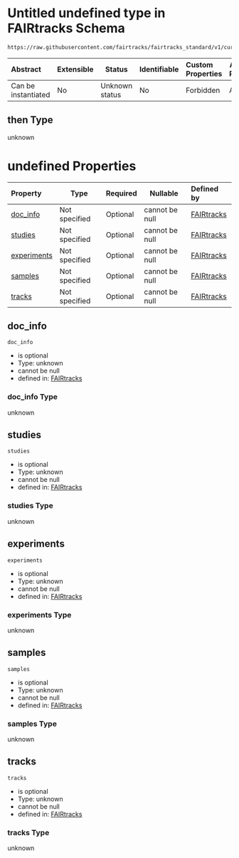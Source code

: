# Untitled undefined type in FAIRtracks Schema

```txt
https://raw.githubusercontent.com/fairtracks/fairtracks_standard/v1/current/json/schema/fairtracks.schema.json#/allOf/0/then
```




| Abstract            | Extensible | Status         | Identifiable | Custom Properties | Additional Properties | Access Restrictions | Defined In                                                                               |
| :------------------ | ---------- | -------------- | ------------ | :---------------- | --------------------- | ------------------- | ---------------------------------------------------------------------------------------- |
| Can be instantiated | No         | Unknown status | No           | Forbidden         | Allowed               | none                | [fairtracks.schema.json\*](../json/schema/fairtracks.schema.json "open original schema") |

## then Type

unknown

# undefined Properties

| Property                    | Type          | Required | Nullable       | Defined by                                                                                                                                                                                                                 |
| :-------------------------- | ------------- | -------- | -------------- | :------------------------------------------------------------------------------------------------------------------------------------------------------------------------------------------------------------------------- |
| [doc_info](#doc_info)       | Not specified | Optional | cannot be null | [FAIRtracks](fairtracks-allof-0-then-properties-doc_info.md "https://raw.githubusercontent.com/fairtracks/fairtracks_standard/v1/current/json/schema/fairtracks.schema.json#/allOf/0/then/properties/doc_info")       |
| [studies](#studies)         | Not specified | Optional | cannot be null | [FAIRtracks](fairtracks-allof-0-then-properties-studies.md "https://raw.githubusercontent.com/fairtracks/fairtracks_standard/v1/current/json/schema/fairtracks.schema.json#/allOf/0/then/properties/studies")         |
| [experiments](#experiments) | Not specified | Optional | cannot be null | [FAIRtracks](fairtracks-allof-0-then-properties-experiments.md "https://raw.githubusercontent.com/fairtracks/fairtracks_standard/v1/current/json/schema/fairtracks.schema.json#/allOf/0/then/properties/experiments") |
| [samples](#samples)         | Not specified | Optional | cannot be null | [FAIRtracks](fairtracks-allof-0-then-properties-samples.md "https://raw.githubusercontent.com/fairtracks/fairtracks_standard/v1/current/json/schema/fairtracks.schema.json#/allOf/0/then/properties/samples")         |
| [tracks](#tracks)           | Not specified | Optional | cannot be null | [FAIRtracks](fairtracks-allof-0-then-properties-tracks.md "https://raw.githubusercontent.com/fairtracks/fairtracks_standard/v1/current/json/schema/fairtracks.schema.json#/allOf/0/then/properties/tracks")           |

## doc_info




`doc_info`

-   is optional
-   Type: unknown
-   cannot be null
-   defined in: [FAIRtracks](fairtracks-allof-0-then-properties-doc_info.md "https://raw.githubusercontent.com/fairtracks/fairtracks_standard/v1/current/json/schema/fairtracks.schema.json#/allOf/0/then/properties/doc_info")

### doc_info Type

unknown

## studies




`studies`

-   is optional
-   Type: unknown
-   cannot be null
-   defined in: [FAIRtracks](fairtracks-allof-0-then-properties-studies.md "https://raw.githubusercontent.com/fairtracks/fairtracks_standard/v1/current/json/schema/fairtracks.schema.json#/allOf/0/then/properties/studies")

### studies Type

unknown

## experiments




`experiments`

-   is optional
-   Type: unknown
-   cannot be null
-   defined in: [FAIRtracks](fairtracks-allof-0-then-properties-experiments.md "https://raw.githubusercontent.com/fairtracks/fairtracks_standard/v1/current/json/schema/fairtracks.schema.json#/allOf/0/then/properties/experiments")

### experiments Type

unknown

## samples




`samples`

-   is optional
-   Type: unknown
-   cannot be null
-   defined in: [FAIRtracks](fairtracks-allof-0-then-properties-samples.md "https://raw.githubusercontent.com/fairtracks/fairtracks_standard/v1/current/json/schema/fairtracks.schema.json#/allOf/0/then/properties/samples")

### samples Type

unknown

## tracks




`tracks`

-   is optional
-   Type: unknown
-   cannot be null
-   defined in: [FAIRtracks](fairtracks-allof-0-then-properties-tracks.md "https://raw.githubusercontent.com/fairtracks/fairtracks_standard/v1/current/json/schema/fairtracks.schema.json#/allOf/0/then/properties/tracks")

### tracks Type

unknown
